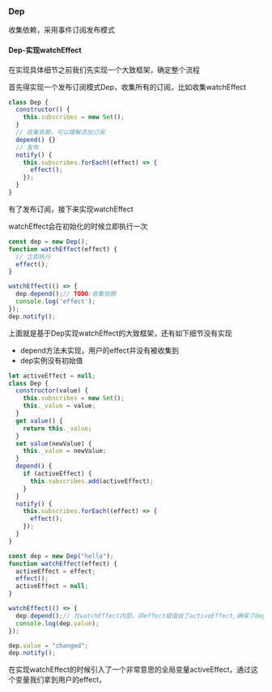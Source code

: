 ### Dep

收集依赖，采用事件订阅发布模式

#### Dep-实现watchEffect

在实现具体细节之前我们先实现一个大致框架，确定整个流程

首先得实现一个发布订阅模式Dep，收集所有的订阅，比如收集watchEffect

```js
class Dep {
  constructor() {
    this.subscribes = new Set();
  }
  // 收集依赖，可以理解添加订阅
  depend() {}
  // 发布
  notify() {
    this.subscribes.forEach((effect) => {
      effect();
    });
  }
}
```

有了发布订阅，接下来实现watchEffect

watchEffect会在初始化的时候立即执行一次

```js
const dep = new Dep();
function watchEffect(effect) {
  // 立即执行
  effect();
}

watchEffect(() => {
  dep.depend();// TODO:收集依赖
  console.log('effect');
});
dep.notify();
```

上面就是基于Dep实现watchEffect的大致框架，还有如下细节没有实现

- depend方法未实现，用户的effect并没有被收集到
- dep实例没有初始值

```js
let activeEffect = null;
class Dep {
  constructor(value) {
    this.subscribes = new Set();
    this._value = value;
  }
  get value() {
    return this._value;
  }
  set value(newValue) {
    this._value = newValue;
  }
  depend() {
    if (activeEffect) {
      this.subscribes.add(activeEffect);
    }
  }
  notify() {
    this.subscribes.forEach((effect) => {
      effect();
    });
  }
}

const dep = new Dep("hello");
function watchEffect(effect) {
  activeEffect = effect;
  effect();
  activeEffect = null;
}

watchEffect(() => {
  dep.depend();// 在watchEffect内部，将effect赋值给了activeEffect,确保了depend
  console.log(dep.value);
});

dep.value = "changed";
dep.notify();
```

在实现watchEffect的时候引入了一个非常意思的全局变量activeEffect，通过这个变量我们拿到用户的effect，